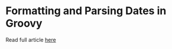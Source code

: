 # Formatting and Parsing Dates in Groovy

Read full article [here](https://www.djamware.com/post/683fa785709a592748daaa2c/formatting-and-parsing-dates-in-groovy)
